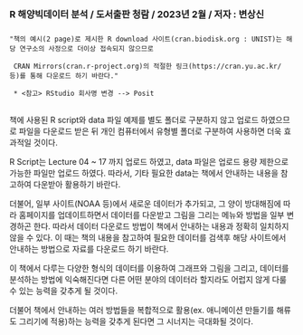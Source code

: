 ### R 해양빅데이터 분석 / 도서출판 청람 / 2023년 2월 / 저자 : 변상신 ###

###  
    "책의 예시(2 page)로 제시한 R download 사이트(cran.biodisk.org : UNIST)는 해당 연구소의 사정으로 더이상 접속되지 않으므로   
       
     CRAN Mirrors(cran.r-project.org)의 적절한 링크(https://cran.yu.ac.kr/ 등)를 통해 다운로드 하기 바란다." 
     
     * <참고> RStudio 회사명 변경 --> Posit 
##
책에 사용된 R script와 data 파일 예제를 별도 폴더로 구분하지 않고 업로드 하였으므로
파일을 다운로드 받은 뒤 개인 컴퓨터에서 유형별 폴더로 구분하여 사용하면 더욱 효과적일 것이다.


R Script는 Lecture 04 ~ 17 까지 업로드 하였고, data 파일은 업로드 용량 제한으로 가능한 파일만
업로드 하였다. 따라서, 기타 필요한 data는 책에서 안내하는 내용을 참고하여 다운받아 활용하기 바란다.

더불어, 일부 사이트(NOAA 등)에서 새로운 데이터가 추가되고, 그 양이 방대해짐에 따라 홈페이지를 
업데이트하면서 데이터를 다운받고 그림을 그리는 메뉴와 방법을 일부 변경하곤 한다. 
  따라서 데이터 다운로드 방법이 책에서 안내하는 내용과 정확히 일치하지 않을 수 있다. 
이 때는 책의 내용을 참고하여 필요한 데이터를 검색후 해당 사이트에서 안내하는 방법으로 자료를 다운로드 
하기 바란다.

  이 책에서 다루는 다양한 형식의 데이터를 이용하여 그래프와 그림을 그리고, 데이터를 분석하는 방법에
익숙해진다면 다른 어떤 분야의 데이터라 할지라도 어럽지 않게 다룰 수 있는 능력을 갖추게 될 것이다. 

  더불어 책에서 안내하는 여러 방법들을 복합적으로 활용(ex. 애니메이션 만들기를 해류도 그리기에 적용)하는
 능력을 갖추게 된다면 그 시너지는 극대화될 것이다.
